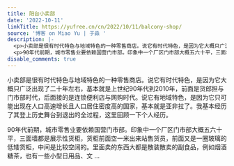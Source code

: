 ```yaml
---
title: 阳台小卖部
date: '2022-10-11'
linkTitle: https://yufree.cn/cn/2022/10/11/balcony-shop/
source: '博客 on Miao Yu | 于淼 '
description: |-
  <p>小卖部是很有时代特色与地域特色的一种零售商店。说它有时代特色，是因为它大概只广泛出现了二十年左右，基本就是上世纪90年代到2010年，前面是货郎担与门市部时代，后面接的是连锁便利店与网购时代。说它有地域特色，是因为它只可能出现在人口高速增长且人口居住密度高的国家，基本就是亚非拉了。我基本经历了其登上历史舞台到退出的全过程，这里回顾一下个人经历。</p>
  <p>90年代前期，城市零售业要依赖国营门市部。印象中一个厂区门市部大概五六十平，三面墙都是展示性货柜，货柜前面空一米出来站售货员，前面又是一圈玻璃的低矮货柜，中间是比较空阔的。里面卖的东西大都是散装散卖的副食品，例如烟酒糖茶，也有一些小型日用品、文 ...
disable_comments: true
---
```

<p>小卖部是很有时代特色与地域特色的一种零售商店。说它有时代特色，是因为它大概只广泛出现了二十年左右，基本就是上世纪90年代到2010年，前面是货郎担与门市部时代，后面接的是连锁便利店与网购时代。说它有地域特色，是因为它只可能出现在人口高速增长且人口居住密度高的国家，基本就是亚非拉了。我基本经历了其登上历史舞台到退出的全过程，这里回顾一下个人经历。</p>
<p>90年代前期，城市零售业要依赖国营门市部。印象中一个厂区门市部大概五六十平，三面墙都是展示性货柜，货柜前面空一米出来站售货员，前面又是一圈玻璃的低矮货柜，中间是比较空阔的。里面卖的东西大都是散装散卖的副食品，例如烟酒糖茶，也有一些小型日用品、文 ...